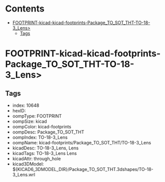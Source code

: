 



Contents
========

* [FOOTPRINT-kicad-kicad-footprints-Package_TO_SOT_THT-TO-18-3_Lens>](#footprint-kicad-kicad-footprints-package_to_sot_tht-to-18-3_lens)
	* [Tags](#tags)

# FOOTPRINT-kicad-kicad-footprints-Package_TO_SOT_THT-TO-18-3_Lens>

## Tags

- index: 10648
- hexID: 
- oompType: FOOTPRINT
- oompSize: kicad
- oompColor: kicad-footprints
- oompDesc: Package_TO_SOT_THT
- oompIndex: TO-18-3_Lens
- oompName: kicad-footprints/Package_TO_SOT_THT/TO-18-3_Lens
- kicadDesc: TO-18-3_Lens, Lens
- kicadTags: TO-18-3_Lens Lens
- kicadAttr: through_hole
- kicad3DModel: ${KICAD6_3DMODEL_DIR}/Package_TO_SOT_THT.3dshapes/TO-18-3_Lens.wrl
